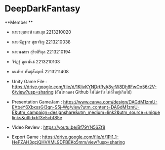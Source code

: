 # DeepDarkFantasy
**Member **
- นายชยุตพงษ์ เเสนสุข 2213210020
- นายณัฏฐกร สุขเจริญ 2213210038
- นายพงศธร สุริยสิริกุล 2213210194
- จิรัฏฐ์ คูณพันธ์ 2213210103
- ธนภัทร พันธุ์สัมฤทธิ์ 2213211408

- Unity Game File : https://drive.google.com/file/d/1KljvKYNDrtRyA8yrW8Dh8FwOo56r2V-6/view?usp=sharing (อัพโหลดลง Github ไม่ได้ครับ ไฟล์ใหญ่เกินไป)
- Presentation GameJam : https://www.canva.com/design/DAGdM1zmU-E/tbeY6XbxssGI3qn-S5j-Wg/view?utm_content=DAGdM1zmU-E&utm_campaign=designshare&utm_medium=link2&utm_source=uniquelinks&utlId=hf3e5cbf85e
- Video Review : https://youtu.be/Bf79YN56Zf8
- Export Game : https://drive.google.com/file/d/1Pi1_1-HeFZAH3qcjQHVXML9DFBEKo5mm/view?usp=sharing
